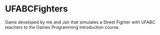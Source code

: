 # UFABCFighters
Game developed by me and Jair that simulates a Street Fighter with UFABC teachers to the Games Programming Introduction course.

